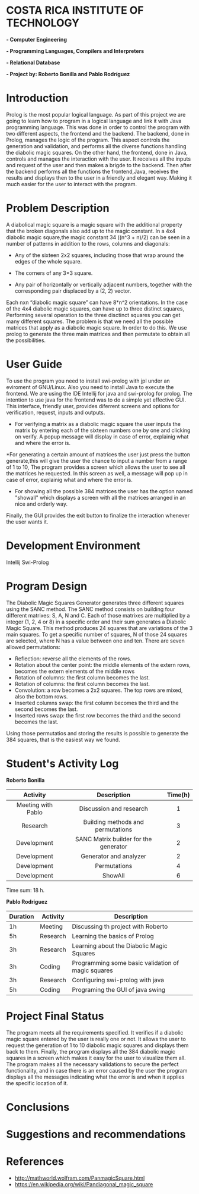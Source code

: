 # COSTA RICA INSTITUTE OF TECHNOLOGY

**- Computer Engineering**

**- Programming Languages, Compilers and Interpreters**

**- Relational Database**

**- Project by: Roberto Bonilla and Pablo Rodríguez**






# Introduction
Prolog is the most popular logical language. As part of this project we are going to learn how
to program in a logical language and link it with Java programming language. This was done in order to control
the program with two different aspects, the frontend and the backend. The backend, done in Prolog, manages the logic of
the program. This aspect controls the generation and validation, and performs all the diverse functions handling the
diabolic magic squares. On the other hand, the frontend, done in Java, controls and manages the interaction with the user.
It receives all the inputs and request of the user and then makes a brigde to the backend. Then after the backend performs
all the functions the frontend,Java, receives the results and displays then to the user in a friendly and elegant way.
Making it much easier for the user to interact with the program.


# Problem Description
A diabolical magic square is a magic square with the additional property that the broken diagonals also add up to the magic constant.
In a 4x4 diabolic magic square,the magic constant 34 ((n^3 + n)/2) can be seen in a
number of patterns in addition to the rows, columns and diagonals:

* Any of the sixteen 2x2 squares, including those that wrap around the edges of the whole square.

* The corners of any 3×3 square.

* Any pair of horizontally or vertically adjacent numbers, together with the  corresponding pair displaced by a (2, 2) vector.

Each nxn “diabolic magic square” can have 8*n^2 orientations. In the case of the 4x4
diabolic magic squares, can have up to three distinct squares,
Performing several operation to the three disctinct squares you can get many different squares.
The problem is that we need all the possible matrices that apply as a diabolic magic square. In order to do this. We use prolog
to generate the three main matrices and then permutate to obtain all the possibilities.

# User Guide

To use the program you need to install swi-prolog with jpl under an eviroment of GNU/Linux. Also you need to install Java to execute the frontend.
We are using the IDE Intellij for java and swi-prolog for prolog. The intention to use java for the frontend was to do a simple yet effective GUI.
This interface, friendly user, provides diferrent screens and options for verification, request, inputs and outputs.

* For verifying a matrix as a diabolic magic square the user inputs the matrix by entering each of the sixteen numbers one by one and clicking on verify.
A popup message will display in case of error, explainig what and where the error is.

*For generating a certain amount of matrices the user just press the button generate,this will give the user the chance to input a number from a range of 1 to 10,
The program provides a screen which allows the user to see all the matrices he requested.
In this screen as well, a message will pop up in case of error, explainig what and where the error is.

* For showing all the possible 384 matrices the user has the option named "showall" which displays a screen with all the matrices arranged in an nice and orderly way.

Finally, the GUI provides the exit button to finalize the interaction whenever the user wants it.


 
# Development Environment
Intellij
Swi-Prolog



# Program Design

The Diabolic Magic Squares Generator generates three different squares using the SANC method.
The SANC method consists on building four different matrixes: S, A, N and C. Each of those matrixes are multiplied by a integer (1, 2, 4 or 8) in a specific order and their sum generates a Diabolic Magic Square. This method produces 24 squares that are variations of the 3 main squares. To get a specific number of squares, N of those 24 squares are selected, where N has a value between one and ten.
There are seven allowed permutations:

* Reflection: reverse all the elements of the rows.
* Rotation about the center point: the middle elements of the extern rows, becomes the extern elements of the middle rows
* Rotation of columns: the first column becomes the last.
* Rotation of columns: the first column becomes the last.
* Convolution: a row becomes a 2x2 squares. The top rows are mixed, also the bottom rows.
* Inserted columns swap: the first column becomes the third and the second becomes the last.
* Inserted rows swap: the first row becomes the third and the second becomes the last.

Using those permutatios and storing the results is possible to generate the 384 squares, that is the easiest way we found.


# Student's Activity Log

**Roberto Bonilla**

| Activity                    | Description                           | Time(h) |
|:---------------------------:|:-------------------------------------:|:-------:|
|Meeting with Pablo           | Discussion and research               |   1     |
|Research                     | Building methods and permutations     |   3     |
|Development                  | SANC Matrix builder for the generator |   2     |
|Development                  | Generator and analyzer                |   2     |
|Development                  | Permutations                          |   4     |
|Development                  | ShowAll                               |   6     |

Time sum: 18 h.

**Pablo Rodriguez**

Duration      | Activity      | Description
------------- | ------------- | -------------
1h | Meeting  | Discussing th project with Roberto
5h | Research | Learning the basics of Prolog
3h | Research | Learning about the Diabolic Magic Squares
3h | Coding   | Programming some basic validation of magic squares
3h | Research | Configuring swi-prolog with java
5h | Coding   | Programing the GUI of java swing

# Project Final Status
The program meets all the requirements specified. It verifies if a diabolic magic square entered by the user is really one or not.
It allows the user to request the generation of 1 to 10 diabolic magic squares and displays them back to them.
Finally, the program displays all the 384 diabolic magic squares in a screen which makes it easy for the user to visualize them all.
The program makes all the necessary validations to secure the perfect functionality, and in case there is an error caused by the user the program displays
all the messages indicating what the error is and when it applies the specific location of it.

# Conclusions

# Suggestions and recommendations

# References

* http://mathworld.wolfram.com/PanmagicSquare.html
* https://en.wikipedia.org/wiki/Pandiagonal_magic_square